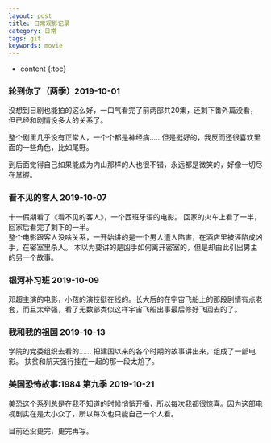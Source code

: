 ```yaml
---
layout: post
title: 日常观影记录
category: 日常
tags: git
keywords: movie
---
```


* content
{:toc}

### 轮到你了（两季）2019-10-01

没想到日剧也能拍的这么好，一口气看完了前两部共20集，还剩下番外篇没看，但已经和剧情没多大的关系了。

整个剧里几乎没有正常人，一个个都是神经病……但是挺好的，我反而还很喜欢里面的一些角色，比如尾野。

到后面觉得自己如果能成为内山那样的人也很不错，永远都是微笑的，好像一切尽在掌握。

### 看不见的客人 2019-10-07

十一假期看了《看不见的客人》，一个西班牙语的电影。
回家的火车上看了一半，回家后看完了剩下的一半。  
整个电影跟客人没啥关系，一开始讲的是一个男人遭人陷害，在酒店里被诬陷成凶手，在密室里杀人。
本以为要讲的是凶手如何离开密室的，但是却由此引出男主的另一个故事。

### 银河补习班 2019-10-09

邓超主演的电影，小孩的演技挺在线的。长大后的在宇宙飞船上的那段剧情有点老套，而且太牵强，看了无数部类似这样宇宙飞船出事最后修好飞回去的了。

### 我和我的祖国 2019-10-13

学院的党委组织去看的……
把建国以来的各个时期的故事讲出来，组成了一部电影。
扶贫和航天强行挂在一起的那一段太尬了。

### 美国恐怖故事:1984 第九季 2019-10-21

美恐这个系列总是在我不知道的时候悄悄开播，所以每次我都很惊喜。因为这部电视剧实在是太小众了，所以每次也只能自己一个人看。

目前还没更完，更完再写。


